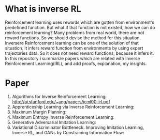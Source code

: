 # What is inverse RL
 Reinforcement learning uses rewards which are gotten from environment's predefined function. But what if that function is not existed, how we can do reinforcement learning? Many problems from real world, there are not reward functions. So we should devise the method for this situation.   
 Inversere Reinforcement learning can be one of the solution of that situation. It infers reward function from environments by using expert trajectories data. So it does not need reward functions, because it infers it. In this repository i summarize papers which are related with Inverse Reinforcement Learning(IRL), and add proofs, explanation, my insights.  
# Paper
1. Algorithms for Inverse Reinforcement Learning: http://ai.stanford.edu/~ang/papers/icml00-irl.pdf  
2. Apprenticeship Learning via Inverse Reinforcement Learning:  
3. Maximum Margin Planning:  
4. Maximum Entropy Inverse Reinforcement Learning:  
5. Generative Adversarial Imitation Learning:   
6. Variational Discriminator Bottleneck: Improving Imitation Learning, Inverse RL, and GANs by Constraining Information Flow:  

